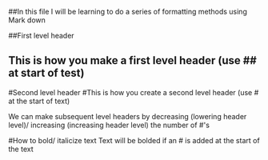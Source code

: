 ##In this file I will be learning to do a series of formatting methods using Mark down 

##First level header
## This is how you make a first level header (use ## at start of test)

#Second level header 
#This is how you create a second level header (use # at the start of text)

We can make subsequent level headers by decreasing (lowering header level)/ increasing (increasing header level) the number of #'s

#How to bold/ italicize text 
Text will be bolded if an # is added at the start of the text 
